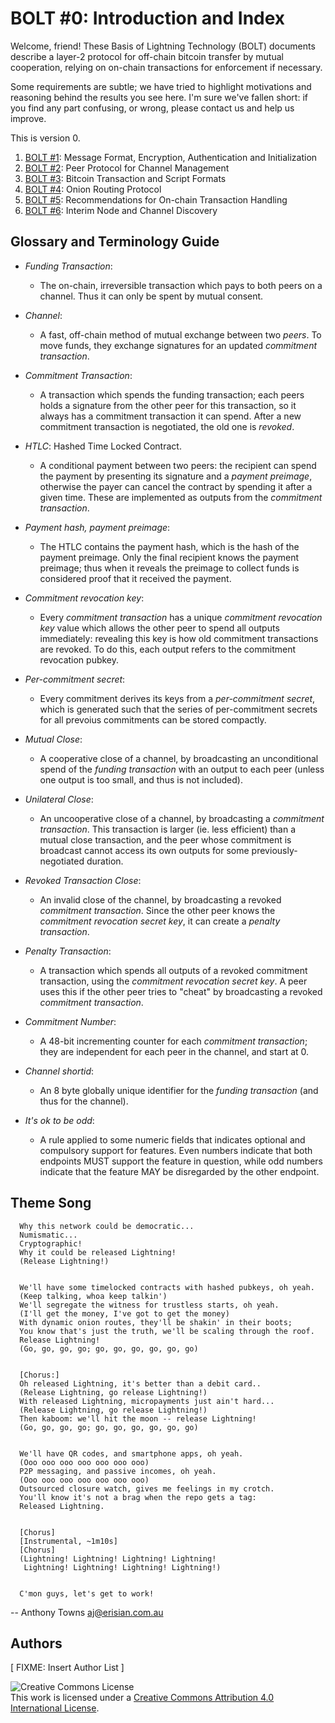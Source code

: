 # BOLT #0: Introduction and Index

Welcome, friend!  These Basis of Lightning Technology (BOLT) documents
describe a layer-2 protocol for off-chain bitcoin transfer by mutual
cooperation, relying on on-chain transactions for enforcement if
necessary.

Some requirements are subtle; we have tried to highlight motivations
and reasoning behind the results you see here.  I'm sure we've fallen
short: if you find any part confusing, or wrong, please contact us and
help us improve.

This is version 0.

1. [BOLT #1](01-messaging-crypto-and-init.md): Message Format, Encryption, Authentication and Initialization
2. [BOLT #2](02-peer-protocol.md): Peer Protocol for Channel Management
3. [BOLT #3](03-transactions.md): Bitcoin Transaction and Script Formats
4. [BOLT #4](04-onion-routing.md): Onion Routing Protocol
5. [BOLT #5](05-onchain.md): Recommendations for On-chain Transaction Handling
6. [BOLT #6](06-irc-announcements.md): Interim Node and Channel Discovery

## Glossary and Terminology Guide

* *Funding Transaction*:
   * The on-chain, irreversible transaction which pays to both peers
         on a channel.  Thus it can only be spent by mutual consent.


* *Channel*:
   * A fast, off-chain method of mutual exchange between two *peers*.
         To move funds, they exchange signatures for an updated *commitment
         transaction*.


* *Commitment Transaction*:
   * A transaction which spends the funding transaction; each peers
         holds a signature from the other peer for this transaction, so it
         always has a commitment transaction it can spend.  After a new
         commitment transaction is negotiated, the old one is *revoked*.


* *HTLC*: Hashed Time Locked Contract.
   * A conditional payment between two peers: the recipient can spend
         the payment by presenting its signature and a *payment preimage*,
         otherwise the payer can cancel the contract by spending it after
         a given time.  These are implemented as outputs from the
         *commitment transaction*.


* *Payment hash, payment preimage*:
   * The HTLC contains the payment hash, which is the hash of the
         payment preimage.  Only the final recipient knows the payment
         preimage; thus when it reveals the preimage to collect funds is
         considered proof that it received the payment.


* *Commitment revocation key*:
   * Every *commitment transaction* has a unique *commitment revocation key*
         value which allows the other peer to spend all outputs
         immediately: revealing this key is how old commitment
         transactions are revoked.  To do this, each output refers to the
         commitment revocation pubkey.


* *Per-commitment secret*:
   * Every commitment derives its keys from a *per-commitment secret*,
     which is generated such that the series of per-commitment secrets
     for all prevoius commitments can be stored compactly.


* *Mutual Close*:
   * A cooperative close of a channel, by broadcasting an unconditional
         spend of the *funding transaction* with an output to each peer
         (unless one output is too small, and thus is not included).


* *Unilateral Close*:
   * An uncooperative close of a channel, by broadcasting a
         *commitment transaction*.  This transaction is larger (ie. less
         efficient) than a mutual close transaction, and the peer whose
         commitment is broadcast cannot access its own outputs for some
         previously-negotiated duration.


* *Revoked Transaction Close*:
   * An invalid close of the channel, by broadcasting a revoked
         *commitment transaction*.  Since the other peer knows the
         *commitment revocation secret key*, it can create a *penalty transaction*.


* *Penalty Transaction*:
   * A transaction which spends all outputs of a revoked commitment
         transaction, using the *commitment revocation secret key*.  A peer uses this
         if the other peer tries to "cheat" by broadcasting a revoked
         *commitment transaction*.


* *Commitment Number*:
   * A 48-bit incrementing counter for each *commitment transaction*; they
         are independent for each peer in the channel, and start at 0.


* *Channel shortid*:
   * An 8 byte globally unique identifier for the *funding transaction*
         (and thus for the channel).

* *It's ok to be odd*:
   * A rule applied to some numeric fields that indicates optional and
     compulsory support for features. Even numbers indicate that both endpoints
     MUST support the feature in question, while odd numbers indicate
     that the feature MAY be disregarded by the other endpoint.

## Theme Song


      Why this network could be democratic...
      Numismatic...
      Cryptographic!
      Why it could be released Lightning!
      (Release Lightning!)


      We'll have some timelocked contracts with hashed pubkeys, oh yeah.
      (Keep talking, whoa keep talkin')
      We'll segregate the witness for trustless starts, oh yeah.
      (I'll get the money, I've got to get the money)
      With dynamic onion routes, they'll be shakin' in their boots;
      You know that's just the truth, we'll be scaling through the roof.
      Release Lightning!
      (Go, go, go, go; go, go, go, go, go, go)


      [Chorus:]
      Oh released Lightning, it's better than a debit card..
      (Release Lightning, go release Lightning!)
      With released Lightning, micropayments just ain't hard...
      (Release Lightning, go release Lightning!)
      Then kaboom: we'll hit the moon -- release Lightning!
      (Go, go, go, go; go, go, go, go, go, go)


      We'll have QR codes, and smartphone apps, oh yeah.
      (Ooo ooo ooo ooo ooo ooo ooo)
      P2P messaging, and passive incomes, oh yeah.
      (Ooo ooo ooo ooo ooo ooo ooo)
      Outsourced closure watch, gives me feelings in my crotch.
      You'll know it's not a brag when the repo gets a tag:
      Released Lightning.


      [Chorus]
      [Instrumental, ~1m10s]
      [Chorus]
      (Lightning! Lightning! Lightning! Lightning!
       Lightning! Lightning! Lightning! Lightning!)


      C'mon guys, let's get to work!


   -- Anthony Towns <aj@erisian.com.au>


## Authors


[ FIXME: Insert Author List ]


![Creative Commons License](https://i.creativecommons.org/l/by/4.0/88x31.png "License CC-BY")
<br>
This work is licensed under a [Creative Commons Attribution 4.0 International License](http://creativecommons.org/licenses/by/4.0/).
